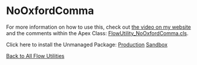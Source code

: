 # NoOxfordComma
For more information on how to use this, check out [the video on my website](http://brettbarlow.com) and the comments within the Apex Class: [FlowUtility_NoOxfordComma.cls](./FlowUtility_NoOxfordComma.cls).  

Click here to install the Unmanaged Package: [Production](https://login.salesforce.com/packaging/installPackage.apexp?p0=04t6A0000014AI7)  [Sandbox](https://test.salesforce.com/packaging/installPackage.apexp?p0=04t6A0000014AI7)

[Back to All Flow Utilities](/../../)
